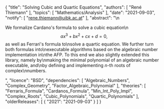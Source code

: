 {
    "title": "Solving Cubic and Quartic Equations",
    "authors": [
        "René Thiemann"
    ],
    "topics": [
        "Mathematics/Analysis"
    ],
    "date": "2021-09-03",
    "notify": [
        "rene.thiemann@uibk.ac.at"
    ],
    "abstract": "\n<p>We formalize Cardano's formula to solve a cubic equation\n$$ax^3 + bx^2 + cx + d = 0,$$ as well as Ferrari's formula to\nsolve a quartic equation. We further turn both formulas into\nexecutable algorithms based on the algebraic number implementation in\nthe AFP. To this end we also slightly extended this library, namely by\nmaking the minimal polynomial of an algebraic number executable, and\nby defining and implementing $n$-th roots of complex\nnumbers.</p>",
    "licence": "BSD",
    "dependencies": [
        "Algebraic_Numbers",
        "Complex_Geometry",
        "Factor_Algebraic_Polynomial"
    ],
    "theories": [
        "Ferraris_Formula",
        "Cardanos_Formula",
        "Min_Int_Poly_Impl",
        "Complex_Roots",
        "Cubic_Polynomials",
        "Quartic_Polynomials"
    ],
    "olderReleases": [
        {
            "2021": "2021-09-03"
        }
    ]
}